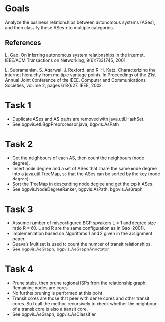 # Goals

Analyze the business relationships between autonomous systems (ASes), and then classify these ASes into multiple categories.

## References

L. Gao. On inferring autonomous system relationships in the internet. IEEE/ACM Transactions on Networking, 9(6):733{745, 2001.

L. Subramanian, S. Agarwal, J. Rexford, and R. H. Katz. Characterizing the internet hierarchy from multiple vantage points. In Proceedings of the 21st Annual Joint Conference of the IEEE. Computer and Communications Societies, volume 2, pages 618{627. IEEE, 2002.

# Task 1

* Duplicate ASes and AS paths are removed with java.util.HashSet.
* See bgpvis.etl.BgpPreprocessor.java, bgpvis.AsPath

# Task 2

* Get the neighbours of each AS, then count the neighbours (node degree).
* Insert node degree and a set of ASes that share the same node degree into a java.util.TreeMap, so that the ASes can be sorted by the key (node degree). 
* Sort the TreeMap in descending node degree and get the top k ASes.
* See bgpvis.NodeDegreeRanker, bgpvis.AsPath, bgpvis.AsGraph

# Task 3

* Assume number of misconfigured BGP speakers L = 1 and degree size ratio R = 60. L and R are the same configuration as in Gao (2001). 
* Implementation based on Algorithms 1 and 2 given in the assignment paper.
* Guava’s Multiset is used to count the number of transit relationships.
* See bgpvis.AsGraph, bgpvis.AsGraphAnnotator

# Task 4

* Prune stubs, then prune regional ISPs from the relationship graph. Remaining nodes are cores.
* No further pruning is performed at this point. 
* Transit cores are those that peer with dense cores and other transit cores. So I call the method recursively to check whether the neighbour of a transit core is also a transit core.
* See bgpvis.AsGraph, bgpvis.AsClassifier
